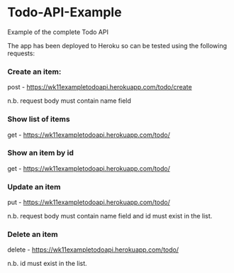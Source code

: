 # Todo-API-Example

Example of the complete Todo API 

The app has been deployed to Heroku so can be tested using the following requests:


### Create an item:
post - https://wk11exampletodoapi.herokuapp.com/todo/create

n.b. request body must contain name field

### Show list of items
get - https://wk11exampletodoapi.herokuapp.com/todo/

### Show an item by id 
get - https://wk11exampletodoapi.herokuapp.com/todo/<id>

### Update an item
put - https://wk11exampletodoapi.herokuapp.com/todo/<id>

n.b. request body must contain name field and id must exist in the list.

### Delete an item 
delete - https://wk11exampletodoapi.herokuapp.com/todo/<id>


n.b. id must exist in the list.
